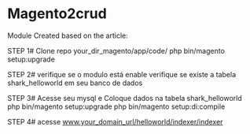 # Magento2crud

Module Created based on the article:

STEP 1#
Clone repo your_dir_magento/app/code/
  php bin/magento setup:upgrade

STEP 2# 
verifique se o modulo está enable
verifique se existe a tabela shark_helloworld em seu banco de dados  

STEP 3#
Acesse seu mysql e Coloque dados na tabela shark_helloworld
php bin/magento setup:upgrade
php bin/magento setup:di:compile

STEP 4#
acesse www.your_domain_url/helloworld/indexer/indexer

